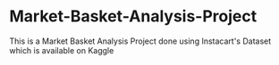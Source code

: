 # Market-Basket-Analysis-Project
This is a Market Basket Analysis Project done using Instacart's Dataset which is available on Kaggle
